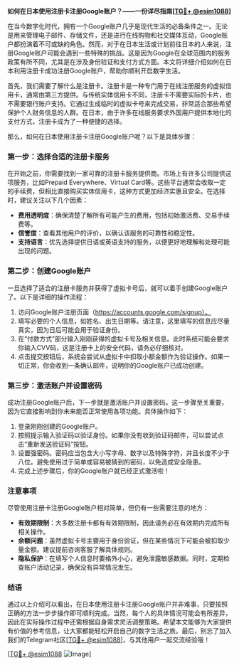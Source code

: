 **如何在日本使用注册卡注册Google账户？——一份详尽指南[[TG💪+ @esim1088](https://t.me/s/esim1088)]**

在当今数字化时代，拥有一个Google账户几乎是现代生活的必备条件之一。无论是用来管理电子邮件、存储文件，还是进行在线购物和社交媒体互动，Google账户都扮演着不可或缺的角色。然而，对于在日本生活或计划前往日本的人来说，注册Google账户可能会遇到一些特殊的挑战。这是因为Google在全球范围内的服务政策有所不同，尤其是在涉及身份验证和支付方式方面。本文将详细介绍如何在日本利用注册卡成功注册Google账户，帮助你顺利开启数字生活。

首先，我们需要了解什么是注册卡。注册卡是一种专门用于在线注册服务的虚拟信用卡，通常由第三方提供。与传统实体信用卡不同，注册卡不需要实际的卡片，也不需要银行账户支持。它通过生成临时的虚拟卡号来完成交易，非常适合那些希望保护个人财务信息的人群。在日本，由于许多在线服务要求外国用户提供本地化的支付方式，注册卡成为了一种便捷的选择。

那么，如何在日本使用注册卡注册Google账户呢？以下是具体步骤：

### 第一步：选择合适的注册卡服务

在开始之前，你需要找到一家可靠的注册卡服务提供商。市场上有许多公司提供这项服务，比如Prepaid Everywhere、Virtual Card等。这些平台通常会收取一定的手续费，但相比直接购买实体信用卡，这种方式更加经济实惠且安全。在选择时，建议关注以下几个因素：
- **费用透明度**：确保清楚了解所有可能产生的费用，包括初始激活费、交易手续费等。
- **信誉度**：查看其他用户的评价，以确认该服务的可靠性和稳定性。
- **支持语言**：优先选择提供日语或英语支持的服务，以便更好地理解和处理可能出现的问题。

### 第二步：创建Google账户

一旦选择了适合的注册卡服务并获得了虚拟卡号后，就可以着手创建Google账户了。以下是详细的操作流程：
1. 访问Google账户注册页面（https://accounts.google.com/signup）。
2. 填写必要的个人信息，如姓名、出生日期等。请注意，这里填写的信息应尽量真实，因为日后可能会用于验证身份。
3. 在“付款方式”部分输入刚刚获得的虚拟卡号及相关信息。此时系统可能会要求你输入CVV码，这是注册卡上的安全代码，请务必仔细核对。
4. 点击提交按钮后，系统会尝试从虚拟卡中扣取小额金额作为验证操作。如果一切正常，你会收到一条确认邮件，说明你的Google账户已成功创建。

### 第三步：激活账户并设置密码

成功注册Google账户后，下一步就是激活账户并设置密码。这一步骤至关重要，因为它直接影响到你未来能否正常使用各项功能。具体操作如下：
1. 登录刚刚创建的Google账户。
2. 按照提示输入验证码以验证身份。如果你没有收到验证码邮件，可以尝试点击“重新发送验证码”按钮。
3. 设置强密码。密码应当包含大小写字母、数字以及特殊字符，并且长度不少于八位。避免使用过于简单或容易被猜到的密码，以免造成安全隐患。
4. 完成上述步骤后，你的Google账户就已经正式激活啦！

### 注意事项

尽管使用注册卡注册Google账户相对简单，但仍有一些需要注意的地方：
- **有效期限制**：大多数注册卡都有有效期限制，因此请务必在有效期内完成所有相关操作。
- **余额问题**：虽然虚拟卡号主要用于身份验证，但在某些情况下可能会被扣取少量金额。建议提前咨询客服了解具体规则。
- **隐私保护**：在填写个人信息时要格外小心，避免泄露敏感数据。同时，定期检查账户活动记录，确保没有异常情况发生。

### 结语

通过以上介绍可以看出，在日本使用注册卡注册Google账户并非难事，只要按照正确的方法一步步操作即可顺利完成。当然，每个人的具体情况可能会有所差异，因此在实际操作过程中还需根据自身需求灵活调整策略。希望本文能够为大家提供有价值的参考信息，让大家都能轻松开启自己的数字生活之旅。最后，别忘了加入我们的Telegram社区[[TG💪+ @esim1088](https://t.me/s/esim1088)]，与其他用户一起交流经验哦！

[[TG💪+ @esim1088](https://t.me/s/esim1088) ![Image](https://i.postimg.cc/4NQfJmqS/Snipaste-2025-05-13-00-14-12.png)]
